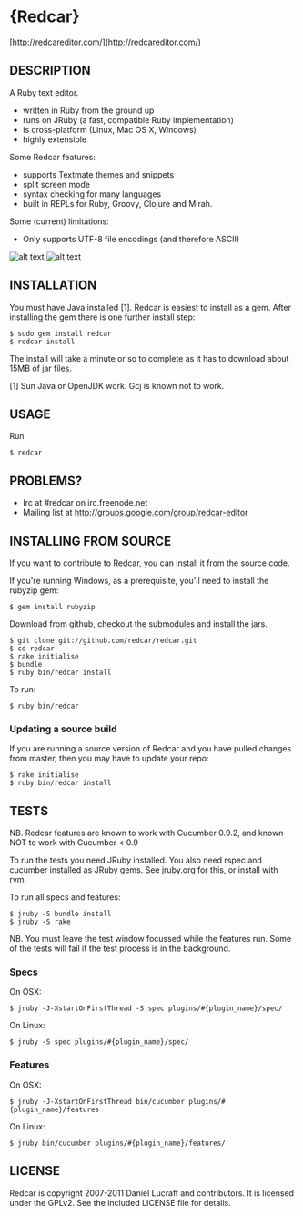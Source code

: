 {Redcar}
========

[http://redcareditor.com/](http://redcareditor.com/)

## DESCRIPTION

A Ruby text editor.

 * written in Ruby from the ground up
 * runs on JRuby (a fast, compatible Ruby implementation)
 * is cross-platform (Linux, Mac OS X, Windows)
 * highly extensible

Some Redcar features:

 * supports Textmate themes and snippets
 * split screen mode
 * syntax checking for many languages
 * built in REPLs for Ruby, Groovy, Clojure and Mirah.

Some (current) limitations:

 * Only supports UTF-8 file encodings (and therefore ASCII)

![alt text](http://redcareditor.com/images/redcar-4-thumb.png "Title")
![alt text](http://redcareditor.com/images/redcar-1-thumb.png "Title")

## INSTALLATION

You must have Java installed [1]. Redcar is easiest to install as a gem. After installing the gem there is one further install step:

    $ sudo gem install redcar
    $ redcar install
    
The install will take a minute or so to complete as it has to download about 15MB of jar files.

[1] Sun Java or OpenJDK work. Gcj is known not to work.

## USAGE

Run 

    $ redcar

## PROBLEMS?

* Irc at #redcar on irc.freenode.net
* Mailing list at http://groups.google.com/group/redcar-editor

## INSTALLING FROM SOURCE

If you want to contribute to Redcar, you can install it from the source code.

If you're running Windows, as a prerequisite, you'll need to install the rubyzip gem:

    $ gem install rubyzip

Download from github, checkout the submodules and install the jars.

    $ git clone git://github.com/redcar/redcar.git
    $ cd redcar
    $ rake initialise
    $ bundle
    $ ruby bin/redcar install

To run:

    $ ruby bin/redcar

### Updating a source build

If you are running a source version of Redcar and you have pulled changes from master, then you may have to update your repo:

    $ rake initialise
    $ ruby bin/redcar install

## TESTS

NB. Redcar features are known to work with Cucumber 0.9.2, and known NOT to work with Cucumber < 0.9

To run the tests you need JRuby installed. You also need rspec and cucumber installed as JRuby gems. See jruby.org for this, or install with rvm.

To run all specs and features:

    $ jruby -S bundle install
    $ jruby -S rake

NB. You must leave the test window focussed while the features run. Some of the tests will fail if the test process is in the background.

### Specs

On OSX:

    $ jruby -J-XstartOnFirstThread -S spec plugins/#{plugin_name}/spec/

On Linux:

    $ jruby -S spec plugins/#{plugin_name}/spec/

  
### Features

On OSX:

    $ jruby -J-XstartOnFirstThread bin/cucumber plugins/#{plugin_name}/features

On Linux:

    $ jruby bin/cucumber plugins/#{plugin_name}/features/

## LICENSE

Redcar is copyright 2007-2011 Daniel Lucraft and contributors.
It is licensed under the GPLv2. See the included LICENSE file for details.
